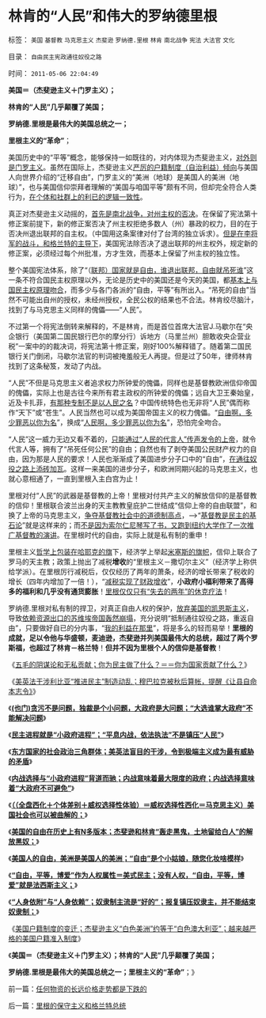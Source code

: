# 林肯的“人民”和伟大的罗纳德里根

标签： `美国` `基督教` `马克思主义` `杰斐逊` `罗纳德.里根` `林肯` `南北战争` `宪法` `大法官` `文化` 

目录： `自由民主宪政通往奴役之路`

时间： `2011-05-06 22:04:49`

**美国＝（杰斐逊主义＋门罗主义）；**

**林肯的“人民”几乎颠覆了美国；**

**罗纳德.里根是最伟大的美国总统之一；**

**里根主义的“革命”**；

美国历史中的“平等”概念，能够保持一如既往的，对内体现为杰斐逊主义，[对外则是门罗主义](../../../2011/5/4/“自由”是个小姑娘.md)。虽然在国际上，杰斐逊主义[严厉的户籍制度（自治利益）倾向](../../../2010/2/1/入户大城市的诀窍和美国严厉的户籍制度.md)与美国人向世界介绍的“迁移自由”，门罗主义的“美洲（地球）是美国人的美洲（地球）”，也与美国信仰崇拜者理解的“美国与咱国平等”颇有不同，但却完全符合人类行为，[在个体和社群上的利已的逻辑一致性](../../../2010/3/10/进化论无缝衔接个人与社群的行为.md)。

真正对杰斐逊主义动摇的，[首先是南北战争，对州主权的否决](../../../2011/4/2/国际法不相信眼泪，主权无弱者.md)。在保留了宪法第十修正案前提下，新的修正案否决了州主权拒绝多数人（州）暴政的权力，目的在于否决州退出联邦的自主权。（中国用这条案律对付了台湾的独立诉求）。[但是在李将军的战斗，和格兰特的主导下](../../../2011/3/21/非法无正义！众神与将军！.md)，美国宪法除否决了退出联邦的州主权外，规定新的修正案，必须经过每个州批准，方才生效，而基本上保留了州主权的独立性。

整个美国宪法体系，除了“（[联邦）国家就是自由，谁退出联邦，自由就吊死谁](../../../2011/5/4/林肯“解放黑奴，轰走黑鬼”.md)”这一条不符合国民主权原理以外，无论是历史中的美国还是今天的美国，都[基本上与国民主权原理吻合](../../../2011/3/29/国民主权原理＝私有制.md)，而多少与各门各派的“自由，平等”有所出入。“吊死的自由”当然不可能出自州的授权，未经州授权，全民公权的结果也不合法。林肯绞尽脑汁，找到了与马克思主义同样的傀儡——“人民”。

不过第一个将宪法倒转来解释的，不是林肯，而是首位首席大法官J.马歇尔在“央企银行（美国第二国民银行巴尔的摩分行）诉地方（马里兰州）胆敢收央企营业税”一案中的的裁决词，将宪法第十修正案，刚好100%解释错了。随着第二国民银行关门倒闭，马歇尔法官的判词被掩羞般无人再提。但是过了50年，律师林肯找到了这条秘笈，发动了内战。

“人民”不但是马克思主义者追求权力所钟爱的傀儡，同样也是基督教欧洲信仰帝国的傀儡，实际上也是古往今来所有君主政权的所钟爱的傀儡；远自大卫王秦始皇，近及卡扎菲，[有那种专制不是以人民之名](../../../2011/2/1/人道主义如何构筑君权神授？.md)？中国传统特色也无非将“人民”偶而称作“天下”或“苍生”。人民当然也可以成为美国帝国主义的权力傀儡。“[自由啊，多少罪恶以你为名](http://darthvad.blog.sohu.com/136672979.html)”，换成“[人民啊，多少罪恶以你为名](../../../2008/6/3/道德啊，世间邪恶，均以汝为名！.md)”，恐怕完全吻合。

“人民”这一威力无边又看不着的，[只能通过“人民的代言人”传声发令的上帝](../../../2010/12/2/马克思阶级斗争观点和社会政治模型.md)，就令代言人等，拥有了“吊死任何公民”的自由；自然也有了剥夺美国公民财产权力的自由，因为那是人民的要求！人民也渐渐成了美国进步分子口中的“自由”，[在通往奴役之路上添砖加瓦](../../../2010/3/4/培养白眼狼未必是不是好制度.md)。这样一来美国的进步分子，和欧洲同期兴起的马克思主义，也就心意相通了，一直到里根入主白宫为止！

里根对付“人民”的武器是基督教的上帝！里根对付共产主义的解放信仰的是基督教的信仰！里根联合波兰出身的天主教教皇庇护二世结成“信仰上帝的自由联盟”，和换了上帝的马克思主义，[争夺基督教社会中的道德制高点](../../../2010/12/27/路德新教是与马克思主义完全相反.md)，——>“[基督教是民主的基石论](../../../2010/5/6/基督教推迟了欧美人权解放私有制达一千年！.md)”就是这样来的；而[不是因为索尔仁尼琴写了书，又跑到纽约大学作了一次推广基督教的演讲](../../../2010/2/12/个人主义对哲学的实证基础的变化.md)。在里根时代的自由，实际上就是私有制的重申！

里根主义[哲学上包装在哈耶克的旗](../../../2011/2/26/哈耶克的错误和奥地利学派的弱点.md)下，经济学上举起[米塞斯的旗帜](../../../2011/2/7/向伟大的Ludwig米塞斯致敬！.md)，信仰上联合了罗马的天主教；政策上抛出了减税**增收**的“里根主义－撒切尔主义”（经济学上称供给学派）。在里根厉行减税后，仅仅经历了两年的萧条，经济的增长带来了税收的增长（四年内增加了一倍！），“[减税实现了财政增收](../../../2007/10/27/让利于民，增厚国民福祉，更利税基培养.md)”，**小政府小福利带来了高得多的福利和几乎没有通货膨胀**！[里根仅仅只有“失去的两年”的休克疗法](../../../2009/10/21/走出死亡循环必经的休克反应.md)！

罗纳德.里根对私有制的捍卫，对真正自由人权的保护，[放弃美国的凯恩斯主义](../../../2011/2/20/御用定制的萨缪尔森分子.md)，导致[依赖资源出口的苏维埃帝国轰然崩塌](../../../2009/2/19/250亿美元望远镜看透苏联崩溃真相.md)，充分说明“抵制通往奴役之路，重返自由”，只要做好自已的分内事，“[我的利益在那里](../../../2011/4/25/“我的观点我作主”和理性主义的权威.md)”，将是多么的轻而易举！**里根的成就，足以令他与华盛顿，麦迪逊，杰斐逊并列美国最伟大的总统，超过了两个罗斯福，也超过了林肯－格兰特**！**但并不因为里根个人的信仰是基督教**！

《[五毛的阴谋论和无私贡献；你为民主做了什么？＝＝你为国家贡献了什么？](../../../2011/4/27/五毛的阴谋论的贡献.md)》

《[美英法干涉利比亚“推进民主”制造动乱；穆巴拉克被秋后算帐，提醒《让县自命本志令》](../../../2011/4/30/穆巴拉克可能是埃及最伟大的人.md)》

《[**(也门)贪污不是问题，独裁是个小问题，大政府是大问题；“大选谁掌大政府”不能解决问题**](../../../2011/4/30/贪污不是问题，独裁是小问题;(谈也门).md)》

《[**民主进程就是“小政府进程”；“平息内战，依法执法”不是镇压“人民”**](http://hi.baidu.com/darthchn/blog/item/bd2452f945865518d8f9fd27.html)》

《[**东方国家的社会政治三角群体；美英法盲目的干涉，令到极端主义成为最有威胁的矛盾**](../../../2011/5/3/美英法盲目干涉扶植了极端主义.md)》

《[**内战选择与“小政府进程”背道而驰；内战意味着最大限度的政府；内战选择意味着“大政府不可避免”**](../../../2011/5/3/内战将与“小政府进程”背道而驰.md)》

《[**（（全盘西化＋个体差别＋威权选择性体验）＝威权选择性西化＝马克思主义）美国社会也可以被曲解的；**](../../../2011/5/4/反思“全盘西化”,可能成为“全盘不开化”.md)》

《[**美国的自由在历史上有N多版本；杰斐逊和林肯“轰走黑鬼，土地留给白人”的解放黑奴；**](../../../2011/5/4/林肯“解放黑奴，轰走黑鬼”.md)》

《[**美国人的自由，美洲是美国人的美洲；“自由”是个小姑娘，随您化妆啥模样**](../../../2011/5/4/“自由”是个小姑娘.md)》

《[**“自由，平等，博爱”作为人权属性＝美式民主；没有人权，“自由，平等，博爱”就是法西斯主义；**](../../../2011/5/5/用“自由，平等，博爱”酿造法西斯主义.md)》

《[**“人身依附”与“人身依赖”；奴隶制主流是“好的”；报复镇压奴隶主，并不能结束奴隶制；**](../../../2011/5/5/奴隶主大多数是仁慈的，道德是高尚的.md)》

《[美国户籍制度的变迁；杰斐逊主义“白色美洲”约等于“白色澳大利亚”；越来越严格的美国户籍准入制度](../../../2011/5/5/美国户籍制度两百年简史.md)》

《**美国＝（杰斐逊主义＋门罗主义）；林肯的“人民”几乎颠覆了美国；**

**罗纳德.里根是最伟大的美国总统之一；里根主义的“革命”**；》



前一篇：[任何物资的长远价格走势都是下跌的](../../../2011/5/6/任何物资的长远价格走势都是下跌的.md)

后一篇：[里根的保守主义和格兰特总统](../../../2011/5/6/里根的保守主义和格兰特总统.md)